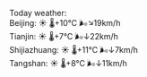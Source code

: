 Today weather:  
Beijing: ☀️   🌡️+10°C 🌬️↘19km/h  
Tianjin: ☀️   🌡️+7°C 🌬️↓22km/h  
Shijiazhuang: ☀️   🌡️+11°C 🌬️↓7km/h  
Tangshan: ☀️   🌡️+8°C 🌬️↓11km/h  
